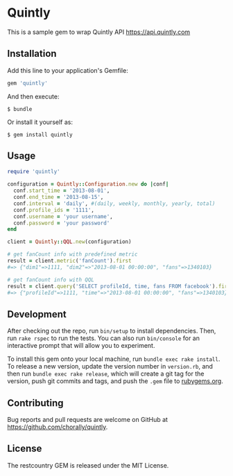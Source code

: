 # Quintly

This is a sample gem to wrap Quintly API https://api.quintly.com

## Installation

Add this line to your application's Gemfile:

```ruby
gem 'quintly'
```

And then execute:

    $ bundle

Or install it yourself as:

    $ gem install quintly

## Usage

```ruby
require 'quintly'

configuration = Quintly::Configuration.new do |conf|
  conf.start_time = '2013-08-01',
  conf.end_time = '2013-08-15',
  conf.interval = 'daily', #(daily, weekly, monthly, yearly, total)
  conf.profile_ids = '1111',
  conf.username = 'your username',
  conf.password = 'your password'
end

client = Quintly::QQL.new(configuration)

# get fanCount info with predefined metric
result = client.metric('fanCount').first
#=> {"dim1"=>1111, "dim2"=>"2013-08-01 00:00:00", "fans"=>1340103}

# get fanCount info with QQL
result = client.query('SELECT profileId, time, fans FROM facebook').first
#=> {"profileId"=>1111, "time"=>"2013-08-01 00:00:00", "fans"=>1340103}


```

## Development

After checking out the repo, run `bin/setup` to install dependencies. Then, run `rake rspec` to run the tests. You can also run `bin/console` for an interactive prompt that will allow you to experiment.

To install this gem onto your local machine, run `bundle exec rake install`. To release a new version, update the version number in `version.rb`, and then run `bundle exec rake release`, which will create a git tag for the version, push git commits and tags, and push the `.gem` file to [rubygems.org](https://rubygems.org).

## Contributing

Bug reports and pull requests are welcome on GitHub at https://github.com/chorally/quintly.


## License
The restcountry GEM is released under the MIT License.
